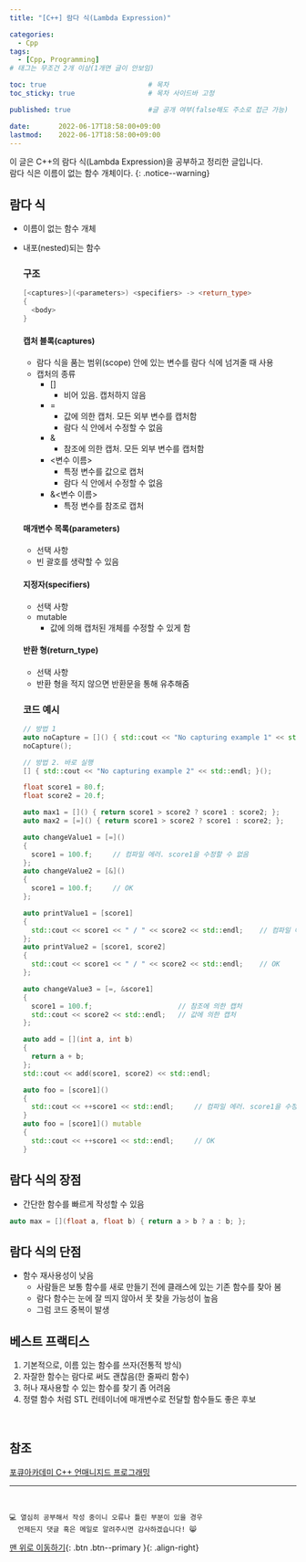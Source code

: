 ```yaml
---
title: "[C++] 람다 식(Lambda Expression)" 

categories:
  - Cpp
tags:
  - [Cpp, Programming]
# 태그는 무조건 2개 이상(1개면 글이 안보임)

toc: true                         # 목차
toc_sticky: true                  # 목차 사이드바 고정

published: true                   #글 공개 여부(false해도 주소로 접근 가능)

date:       2022-06-17T18:58:00+09:00
lastmod:    2022-06-17T18:58:00+09:00
---
```


<!-- description : 25자에서 160자 사이 -->
이 글은 C++의 람다 식(Lambda Expression)을 공부하고 정리한 글입니다.<br>
람다 식은 이름이 없는 함수 개체이다.
{: .notice--warning}

## 람다 식
- 이름이 없는 함수 개체
- 내포(nested)되는 함수

  ### 구조
  ```cpp
  [<captures>](<parameters>) <specifiers> -> <return_type>
  {
    <body>
  }
  ```

  #### 캡처 블록(captures)
    - 람다 식을 품는 범위(scope) 안에 있는 변수를 람다 식에 넘겨줄 때 사용
    - 캡처의 종류
      - []
        - 비어 있음. 캡처하지 않음
      - =
        - 값에 의한 캡처. 모든 외부 변수를 캡처함
        - 람다 식 안에서 수정할 수 없음
      - &
        - 참조에 의한 캡처. 모든 외부 변수를 캡처함
      - <변수 이름>
        - 특정 변수를 값으로 캡처
        - 람다 식 안에서 수정할 수 없음
      - &<변수 이름>
        - 특정 변수를 참조로 캡처

    #### 매개변수 목록(parameters)
    - 선택 사항
    - 빈 괄호를 생략할 수 있음

    #### 지정자(specifiers)
    - 선택 사항
    - mutable
      - 값에 의해 캡처된 개체를 수정할 수 있게 함

    #### 반환 형(return_type)
    - 선택 사항
    - 반환 형을 적지 않으면 반환문을 통해 유추해줌

  ### 코드 예시

  ```cpp
  // 방법 1
  auto noCapture = []() { std::cout << "No capturing example 1" << std::endl; };
  noCapture();

  // 방법 2. 바로 실행
  [] { std::cout << "No capturing example 2" << std::endl; }();

  float score1 = 80.f;
  float score2 = 20.f;

  auto max1 = []() { return score1 > score2 ? score1 : score2; };        // 컴파일 에러
  auto max2 = [=]() { return score1 > score2 ? score1 : score2; };       // OK

  auto changeValue1 = [=]()
  {
    score1 = 100.f;     // 컴파일 에러. score1을 수정할 수 없음
  };
  auto changeValue2 = [&]()
  {
    score1 = 100.f;     // OK
  };

  auto printValue1 = [score1]
  {
    std::cout << score1 << " / " << score2 << std::endl;    // 컴파일 에러. score2에 접근할 수 없음
  };
  auto printValue2 = [score1, score2]
  {
    std::cout << score1 << " / " << score2 << std::endl;    // OK
  };

  auto changeValue3 = [=, &score1]
  {
    score1 = 100.f;                     // 참조에 의한 캡처
    std::cout << score2 << std::endl;   // 값에 의한 캡처
  };

  auto add = [](int a, int b)
  {
    return a + b;
  };
  std::cout << add(score1, score2) << std::endl;

  auto foo = [score1]()
  {
    std::cout << ++score1 << std::endl;     // 컴파일 에러. score1을 수정할 수 없음
  }
  auto foo = [score1]() mutable
  {
    std::cout << ++score1 << std::endl;     // OK
  }
  ```

## 람다 식의 장점
- 간단한 함수를 빠르게 작성할 수 있음
```cpp
auto max = [](float a, float b) { return a > b ? a : b; };
```

## 람다 식의 단점
- 함수 재사용성이 낮음
  - 사람들은 보통 함수를 새로 만들기 전에 클래스에 있는 기존 함수를 찾아 봄
  - 람다 함수는 눈에 잘 띄지 않아서 못 찾을 가능성이 높음
  - 그럼 코드 중복이 발생

## 베스트 프랙티스
1. 기본적으로, 이름 있는 함수를 쓰자(전통적 방식)
2. 자잘한 함수는 람다로 써도 괜찮음(한 줄짜리 함수)
3. 허나 재사용할 수 있는 함수를 찾기 좀 어려움
4. 정렬 함수 처럼 STL 컨테이너에 매개변수로 전달할 함수들도 좋은 후보

<br>

## 참조
[포큐아카데미 C++ 언매니지드 프로그래밍](https://pocu-ko.teachable.com/p/comp3200)

***
<br>

    💻 열심히 공부해서 작성 중이니 오류나 틀린 부분이 있을 경우 
      언제든지 댓글 혹은 메일로 알려주시면 감사하겠습니다! 😸


[맨 위로 이동하기](#){: .btn .btn--primary }{: .align-right}